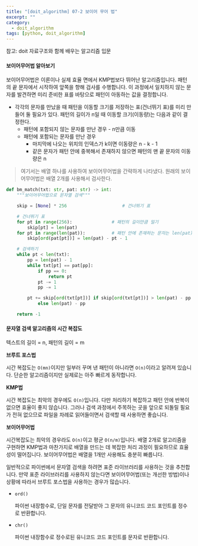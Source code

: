 ```yaml
---
title: "[doit_algorithm] 07-2 보이어 무어 법"
excerpt: ""
category:
  - doit_algorithm
tags: [python, doit_algorithm]
---
```


참고: doit 자료구조와 함께 배우는 알고리즘 입문



#### 보이어무어법 알아보기

보이어무어법은 이론이나 실제 효율 면에서 KMP법보다 뛰어난 알고리즘입니다. 패턴의 끝 문자에서 시작하여 앞쪽을 향해 검사를 수행합니다. 이 과정에서 일치하지 않는 문자를 발견하면 미리 준비한 표를 바탕으로 패턴이 아동하는 값을 결정합니다.

- 각각의 문자를 만났을 때 패턴을 이동할 크기를 저장하는 표(건너뛰기 표)를 미리 만들어 둘 필요가 있다. 패턴의 길이가 n일 때 이동할 크기(이동량)는 다음과 같이 결정한다.
  - 패턴에 포함되지 않는 문자를 만난 경우 - n만큼 이동
  - 패턴에 포함되는 문자를 만난 경우
    - 마지막에 나오는 위치의 인덱스가 k이면 이동량은 n - k - 1
    - 같은 문자가 패턴 안에 중복해서 존재하지 않으면 패턴의 맨 끝 문자의 이동량은 n

> 여기서는 배열 하나를 사용하여 보이어무어법을 간략하게 나타냈다. 원래의 보이어무어법은 배열 2개를 사용해서 검사한다.



```PYTHON
def bm_match(txt: str, pat: str) -> int:
    """보이어무어법으로 문자열 검색"""

    skip = [None] * 256                     # 건너뛰기 표

    # 건너뛰기 표
    for pt in range(256):               # 패턴의 길이만큼 밀기
        skip[pt] = len(pat)
    for pt in range(len(pat)):          # 패턴 안에 존재하는 문자는 len(pat) - pt - 1만큼 밀어줌
        skip[ord(pat[pt])] = len(pat) - pt - 1

    # 검색하기
    while pt < len(txt):
        pp = len(pat) - 1
        while txt[pt] == pat[pp]:
            if pp == 0:
                return pt
            pt -= 1
            pp -= 1

        pt += skip[ord(txt[pt])] if skip[ord(txt[pt])] > len(pat) - pp \
            else len(pat) - pp

    return -1
```



#### 문자열 검색 알고리즘의 시간 복잡도

텍스트의 길이 = n, 패턴의 길이 = m

__브루트 포스법__

시간 복잡도는 `O(mn)`이지만 일부러 꾸며 낸 패턴이 아니라면 `O(n)`이라고 알려져 있습니다. 단순한 알고리즘이지만 실제로는 아주 빠르게 동작합니다.

__KMP법__

시간 복잡도는 최악의 경우에도 `O(n)`입니다. 다만 처리하기 복잡하고 패턴 안에 반복이 없으면 효율이 좋지 않습니다. 그러나 검색 과정에서 주목하는 곳을 앞으로 되돌릴 필요가 전혀 없으므로 파일을 차례로 읽어들이면서 검색할 때 사용하면 좋습니다.

__보이어무어법__

시간복잡도는 최악의 경우라도 `O(n)`이고 평균 `O(n/m)`입니다. 배열 2개로 알고리즘을 구현하면 KMP법과 마찬가지로 배열을 만드는 데 복잡한 처리 과정이 필요하므로 효율성이 떨어집니다. 보이어무어법은 배열을 1개만 사용해도 충분히 빠릅니다.



일반적으로 파이썬에서 문자열 검색을 하려면 표준 라이브러리를 사용하는 것을 추천합니다. 만약 표준 라이브러리를 사용하지 않는다면 보이어무어법(또는 개선한 방법)이나 상황에 따라서 브루트 포스법을 사용하는 경우가 많습니다.



- `ord()`

  파이썬 내장함수로, 단일 문자를 전달받아 그 문자의 유니코드 코드 포인트를 정수로 반환합니다.

- `chr()`

  파이썬 내장함수로 정수로된 유니코드 코드 포인트를 문자로 반환합니다.

